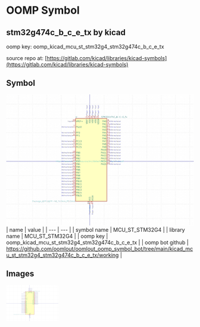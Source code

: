 # OOMP Symbol  
## stm32g474c_b_c_e_tx  by kicad  
  
oomp key: oomp_kicad_mcu_st_stm32g4_stm32g474c_b_c_e_tx  
  
source repo at: [https://gitlab.com/kicad/libraries/kicad-symbols](https://gitlab.com/kicad/libraries/kicad-symbols)  
## Symbol  
  
[![working.png](working_600.png)](working.png)  
| name | value | 
| --- | --- | 
| symbol name | MCU_ST_STM32G4 | 
| library name | MCU_ST_STM32G4 | 
| oomp key | oomp_kicad_mcu_st_stm32g4_stm32g474c_b_c_e_tx | 
| oomp bot github | https://github.com/oomlout/oomlout_oomp_symbol_bot/tree/main/kicad_mcu_st_stm32g4_stm32g474c_b_c_e_tx/working | 
## Images  
  
[![working.png](working_140.png)](working.png)  
